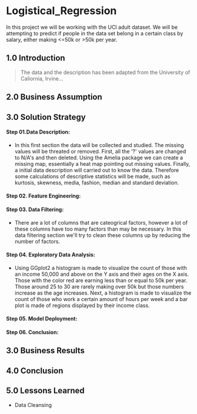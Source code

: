 # Logistical_Regression
In this project we will be working with the UCI adult dataset. We will be attempting to predict if people in the data set belong in a certain class by salary, either making <=50k or >50k per year.

## 1.0 Introduction
> The data and the description has been adapted from the University of Caliornia, Irvine...
> 


## 2.0 Business Assumption


## 3.0 Solution Strategy


#### Step 01.Data Description:
- In this first section the data will be collected and studied. The missing values will be threated or removed.  First, all the '?' values are changed to N/A's and then deleted. Using the Amelia package we can create a missing map, essentially a heat map pointing out missing values.  Finally, a initial data description will carried out to know the data. Therefore some calculations of descriptive statistics will be made, such as kurtosis, skewness, media, fashion, median and standard deviation.  

#### Step 02. Feature Engineering:


#### Step 03. Data Filtering:
- There are a lot of columns that are cateogrical factors, however a lot of these columns have too many factors than may be necessary. In this data filtering section we'll try to clean these columns up by reducing the number of factors.

#### Step 04. Exploratory Data Analysis:
- Using GGplot2 a histogram is made to visualize the count of those with an income 50,000 and above on the Y axis and their ages on the X axis.  Those with the color red are earning less than or equal to 50k per year.  Those around 25 to 30 are rarely making over 50k but those numbers increase as the age increases.  Next, a histogram is made to visualize the count of those who work a certain amount of hours per week and a bar plot is made of regions displayed by their income class.  

#### Step 05. Model Deployment:


#### Step 06. Conclusion:


## 3.0 Business Results

## 4.0 Conclusion


## 5.0 Lessons Learned
- Data Cleansing
